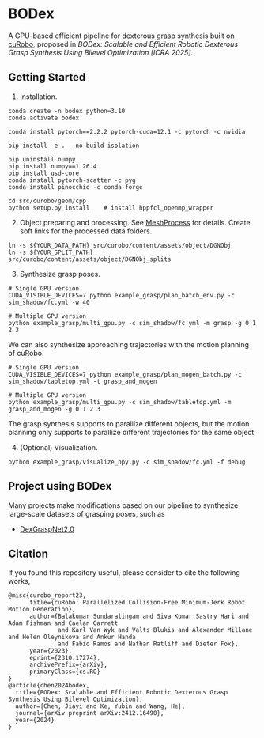 # BODex

A GPU-based efficient pipeline for dexterous grasp synthesis built on [cuRobo](https://github.com/NVlabs/curobo/tree/main), proposed in *BODex: Scalable and Efficient Robotic Dexterous Grasp Synthesis Using Bilevel Optimization [ICRA 2025]*.


## Getting Started
1. Installation.
```
conda create -n bodex python=3.10
conda activate bodex

conda install pytorch==2.2.2 pytorch-cuda=12.1 -c pytorch -c nvidia 

pip install -e . --no-build-isolation  

pip uninstall numpy
pip install numpy==1.26.4
pip install usd-core 
conda install pytorch-scatter -c pyg
conda install pinocchio -c conda-forge

cd src/curobo/geom/cpp
python setup.py install    # install hppfcl_openmp_wrapper
```

2. Object preparing and processing. See [MeshProcess](https://github.com/JYChen18/MeshProcess) for details. Create soft links for the processed data folders.
```
ln -s ${YOUR_DATA_PATH} src/curobo/content/assets/object/DGNObj  
ln -s ${YOUR_SPLIT_PATH} src/curobo/content/assets/object/DGNObj_splits
```
   
3. Synthesize grasp poses.
```
# Single GPU version
CUDA_VISIBLE_DEVICES=7 python example_grasp/plan_batch_env.py -c sim_shadow/fc.yml -w 40 

# Multiple GPU version
python example_grasp/multi_gpu.py -c sim_shadow/fc.yml -m grasp -g 0 1 2 3 
```
We can also synthesize approaching trajectories with the motion planning of cuRobo.
 ```
# Single GPU version
CUDA_VISIBLE_DEVICES=7 python example_grasp/plan_mogen_batch.py -c sim_shadow/tabletop.yml -t grasp_and_mogen

# Multiple GPU version
python example_grasp/multi_gpu.py -c sim_shadow/tabletop.yml -m grasp_and_mogen -g 0 1 2 3 
```
The grasp synthesis supports to parallize different objects, but the motion planning only supports to parallize different trajectories for the same object.

4. (Optional) Visualization.
```
python example_grasp/visualize_npy.py -c sim_shadow/fc.yml -f debug
```

## Project using BODex
Many projects make modifications based on our pipeline to synthesize large-scale datasets of grasping poses, such as 
- [DexGraspNet2.0](https://pku-epic.github.io/DexGraspNet2.0/)
<!-- - [GraspVLA (coming soon)]() -->

## Citation

If you found this repository useful, please consider to cite the following works,

```
@misc{curobo_report23,
      title={cuRobo: Parallelized Collision-Free Minimum-Jerk Robot Motion Generation},
      author={Balakumar Sundaralingam and Siva Kumar Sastry Hari and Adam Fishman and Caelan Garrett
              and Karl Van Wyk and Valts Blukis and Alexander Millane and Helen Oleynikova and Ankur Handa
              and Fabio Ramos and Nathan Ratliff and Dieter Fox},
      year={2023},
      eprint={2310.17274},
      archivePrefix={arXiv},
      primaryClass={cs.RO}
}
@article{chen2024bodex,
  title={BODex: Scalable and Efficient Robotic Dexterous Grasp Synthesis Using Bilevel Optimization},
  author={Chen, Jiayi and Ke, Yubin and Wang, He},
  journal={arXiv preprint arXiv:2412.16490},
  year={2024}
}
```
